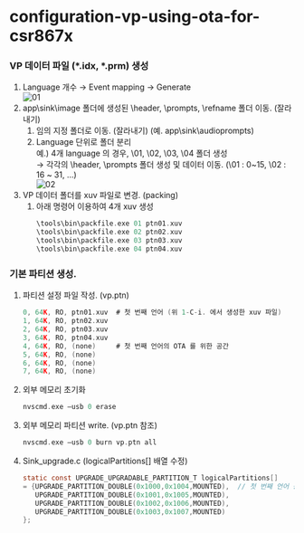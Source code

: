 # configuration-vp-using-ota-for-csr867x

### VP 데이터 파일 (\*.idx, \*.prm) 생성  
   1. Language 개수 → Event mapping → Generate  
   ![01](https://user-images.githubusercontent.com/26864945/55311980-5854da80-549f-11e9-9773-55d2b6e4e1a4.PNG)  
   1. app\sink\image 폴더에 생성된 \header, \prompts, \refname 폴더 이동. (잘라내기)  
      1. 임의 지정 폴더로 이동. (잘라내기)  (예. app\sink\audioprompts)  
      1. Language 단위로 폴더 분리  
      예.) 4개 language 의 경우, \01, \02, \03, \04 폴더 생성  
      → 각각의 \header, \prompts 폴더 생성 및 데이터 이동. (\01 : 0~15, \02 : 16 ~ 31, …)  
      ![02](https://user-images.githubusercontent.com/26864945/55312009-67d42380-549f-11e9-8325-9265c007c2ad.PNG)
   1. VP 데이터 폴더를 xuv 파일로 변경. (packing)
      1. 아래 명령어 이용하여 4개 xuv 생성
         ```c
         \tools\bin\packfile.exe 01 ptn01.xuv
         \tools\bin\packfile.exe 02 ptn02.xuv
         \tools\bin\packfile.exe 03 ptn03.xuv
         \tools\bin\packfile.exe 04 ptn04.xuv
         ```

### 기본 파티션 생성.
   1. 파티션 설정 파일 작성. (vp.ptn)
      ```c
      0, 64K, RO, ptn01.xuv  # 첫 번째 언어 (위 1-C-i. 에서 생성한 xuv 파일)
      1, 64K, RO, ptn02.xuv
      2, 64K, RO, ptn03.xuv
      3, 64K, RO, ptn04.xuv
      4, 64K, RO, (none)     # 첫 번째 언어의 OTA 를 위한 공간
      5, 64K, RO, (none)
      6, 64K, RO, (none)
      7, 64K, RO, (none)
      ```
   1. 외부 메모리 초기화
      ```c
      nvscmd.exe –usb 0 erase
      ```
   1. 외부 메모리 파티션 write. (vp.ptn 참조)
      ```c
      nvscmd.exe –usb 0 burn vp.ptn all
      ```
   1. Sink_upgrade.c (logicalPartitions[] 배열 수정)
      ```c
      static const UPGRADE_UPGRADABLE_PARTITION_T logicalPartitions[]
      = {UPGRADE_PARTITION_DOUBLE(0x1000,0x1004,MOUNTED),  // 첫 번째 언어 공간
         UPGRADE_PARTITION_DOUBLE(0x1001,0x1005,MOUNTED),
         UPGRADE_PARTITION_DOUBLE(0x1002,0x1006,MOUNTED),
         UPGRADE_PARTITION_DOUBLE(0x1003,0x1007,MOUNTED)
      };
      ```
      
